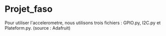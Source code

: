 # Projet_faso

Pour utiliser l'accelerometre, nous utilisons trois fichiers : GPIO.py, I2C.py et Plateform.py. (source : Adafruit)
